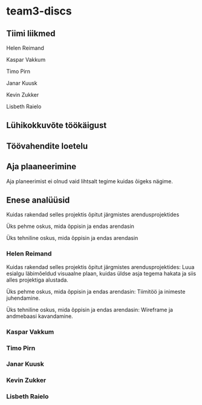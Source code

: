 # team3-discs
## Tiimi liikmed
Helen Reimand

Kaspar Vakkum

Timo Pirn

Janar Kuusk

Kevin Zukker

Lisbeth Raielo

## Lühikokkuvõte töökäigust

## Töövahendite loetelu

## Aja plaaneerimine
Aja planeerimist ei olnud vaid lihtsalt tegime kuidas õigeks nägime.
## Enese analüüsid
Kuidas rakendad selles projektis õpitut järgmistes arendusprojektides

Üks pehme oskus, mida õppisin ja endas arendasin

Üks tehniline oskus, mida õppisin ja endas arendasin
### Helen Reimand
Kuidas rakendad selles projektis õpitut järgmistes arendusprojektides: Luua esialgu läbimõeldud visuaalne plaan, kuidas üldse asja tegema hakata ja siis alles projektiga alustada.

Üks pehme oskus, mida õppisin ja endas arendasin: Tiimitöö ja inimeste juhendamine. 

Üks tehniline oskus, mida õppisin ja endas arendasin: Wireframe ja andmebaasi kavandamine.
### Kaspar Vakkum
### Timo Pirn
### Janar Kuusk
### Kevin Zukker
### Lisbeth Raielo
